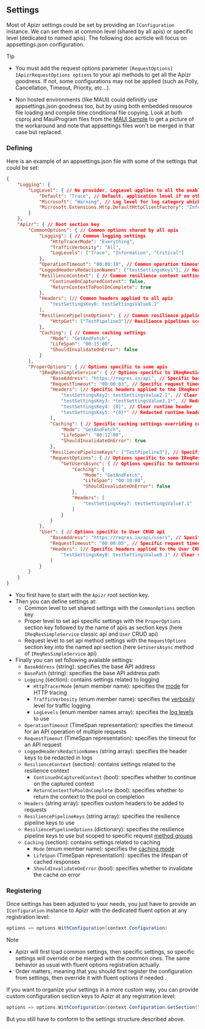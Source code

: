 ﻿## Settings

Most of Apizr settings could be set by providing an `IConfiguration` instance.
We can set them at common level (shared by all apis) or specific level (dedicated to named apis).
The following doc acrticle will focus on appsettings.json configuration.

>[!TIP]
> - You must add the request options parameter `[RequestOptions] IApizrRequestOptions options` to your api methods to get all the Apizr goodness. 
>If not, some configurations may not be applied (such as Polly, Cancellation, Timeout, Priority, etc...).
>
>- Non hosted environments (like MAUI) could definitly use appsettings.json goodness too, but by using both embedded resource file loading and compile time conditional file copying. 
>Look at both csproj and MauiProgram files from the [MAUI Sample](https://github.com/Respawnsive/Apizr/tree/master/Apizr/Samples/Apizr.Sample.MAUI) to get a picture of the workaround and note that appsettings files won't be merged in that case but replaced.

### Defining

Here is an example of an appsettings.json file with some of the settings that could be set:

```json
{
    "Logging": {
        "LogLevel": { // No provider, LogLevel applies to all the enabled providers.
            "Default": "Trace", // Default, application level if no other level applies
            "Microsoft": "Warning", // Log level for log category which starts with text 'Microsoft' (i.e. 'Microsoft.*')
            "Microsoft.Extensions.Http.DefaultHttpClientFactory": "Information"
        }
    },
    "Apizr": { // Root section key
        "CommonOptions": { // Common options shared by all apis
            "Logging": { // Common logging settings
                "HttpTracerMode": "Everything",
                "TrafficVerbosity": "All",
                "LogLevels": ["Trace", "Information", "Critical"]
            },
            "OperationTimeout": "00:00:10", // Common operation timeout
            "LoggedHeadersRedactionNames": ["testSettingsKey1"], // Headers to common redact in logs
            "ResilienceContext": { // Common resilience context settings
                "ContinueOnCapturedContext": false,
                "ReturnContextToPoolOnComplete": true
            },
            "Headers": [// Common headers applied to all apis
                "testSettingsKey6: testSettingsValue6.1"
            ],
            "ResiliencePipelineOptions": { // Common resilience pipeline applied to all apis
                "HttpGet": ["TestPipeline3"]// Resilience pipelines scoped to specific request method group
            },
            "Caching": { // Common caching settings
                "Mode": "GetAndFetch",
                "LifeSpan": "00:15:00",
                "ShouldInvalidateOnError": false
            }
        },
        "ProperOptions": { // Options specific to some apis
            "IReqResSimpleService": { // Options specific to IReqResSimpleService api
                "BaseAddress": "https://reqres.in/api", // Specific base address
                "RequestTimeout": "00:00:03", // Specific request timeout
                "Headers": [// Specific headers applied to the IReqResSimpleService api
                    "testSettingsKey2: testSettingsValue2.1", // Clear static header
                    "testSettingsKey3: *testSettingsValue3.1*", // Redacted header
                    "testSettingsKey4: {0}", // Clear runtime header
                    "testSettingsKey5: *{0}*" // Redacted runtime header
                ],
                "Caching": { // Specific caching settings overriding common ones
                    "Mode": "GetAndFetch",
                    "LifeSpan": "00:12:00",
                    "ShouldInvalidateOnError": true
                },
                "ResiliencePipelineKeys": ["TestPipeline3"], // Specific resilience pipelines applied to all IReqResSimpleService api methods
                "RequestOptions": { // Options specific to some IReqResSimpleService api methods
                    "GetUsersAsync": { // Options specific to GetUsersAsync method
                        "Caching": {
                            "Mode": "GetAndFetch",
                            "LifeSpan": "00:10:00",
                            "ShouldInvalidateOnError": false
                        },
                        "Headers": [
                            "testSettingsKey7: testSettingsValue7.1"
                        ]
                    }
                }
            },
            "User": { // Options specific to User CRUD api
                "BaseAddress": "https://reqres.in/api/users", // Specific base address
                "RequestTimeout": "00:00:05", // Specific request timeout
                "Headers": [// Specific headers applied to the User CRUD api
                    "testSettingsKey8: testSettingsValue8.1" // Clear static header
                ]
            }
        }
    }
}
```

- You first have to start with the `Apizr` root section key.
- Then you can define settings at:
  - Common level to set shared settings with the `CommonOptions` section key
  - Proper level to set api specific settings with the `ProperOptions` section key followed by the name of apis as section keys (here `IReqResSimpleService` classic api and `User` CRUD api)
  - Request level to set api method settings with the `RequestOptions` section key into the named api section (here `GetUsersAsync` method of `IReqResSimpleService` api)
- Finally you can set following available settings:
  - `BaseAddress` (string): specifies the base API address
  - `BasePath` (string): specifies the base API address path
  - `Logging` (section): contains settings related to logging
    - `HttpTracerMode` (enum member name): specifies the [mode](/api/Apizr.Logging.HttpTracerMode.html) for HTTP tracing
    - `TrafficVerbosity` (enum member name): specifies the [verbosity](/api/Apizr.Logging.HttpMessageParts.html) level for traffic logging
    - `LogLevels` (enum member names array): specifies the [log levels](https://learn.microsoft.com/fr-fr/dotnet/api/microsoft.extensions.logging.loglevel) to use
  - `OperationTimeout` (TimeSpan representation): specifies the timeout for an API operation of multiple requests
  - `RequestTimeout` (TimeSpan representation): specifies the timeout for an API request
  - `LoggedHeadersRedactionNames` (string array): specifies the header keys to be redacted in logs
  - `ResilienceContext` (section): contains settings related to the resilience context
    - `ContinueOnCapturedContext` (bool): specifies whether to continue on the captured context
    - `ReturnContextToPoolOnComplete` (bool): specifies whether to return the context to the pool on completion
  - `Headers` (string array): specifies custom headers to be added to requests
  - `ResiliencePipelineKeys` (string array): specifies the resilience pipeline keys to use
  - `ResiliencePipelineOptions` (dictionary): specifies the resilience pipeline keys to use but scoped to specific request [method groups](/api/Apizr.Configuring.ApizrRequestMethod.html)
  - `Caching` (section): contains settings related to caching
    - `Mode` (enum member name): specifies the [caching mode](/api/Apizr.Caching.CacheMode.html)
    - `LifeSpan` (TimeSpan representation): specifies the lifespan of cached responses
    - `ShouldInvalidateOnError` (bool): specifies whether to invalidate the cache on error

### Registering

Once settings has been adjusted to your needs, you just have to provide an `IConfiguration` instance to Apizr with the dedicated fluent option at any registration level:

```csharp
options => options.WithConfiguration(context.Configuration)
```

>[!NOTE]
>
> - Apizr will first load common settings, then specific settings, so specific settings will override or be merged with the common ones. The same behavior as usual with fluent options registration actually.
> - Order matters, meaning that you should first register the configuration from settings, then override it with fluent options if needed .

If you want to organize your settings in a more custom way, you can provide custom configuration section keys to Apizr at any registration level:

```csharp
options => options.WithConfiguration(context.Configuration.GetSection("My:Custom:Section"))
```

But you still have to conform to the settings structure described above.